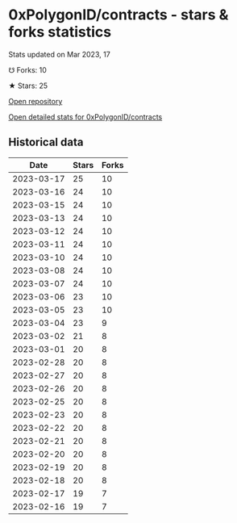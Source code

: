 # 0xPolygonID/contracts - stars & forks statistics

Stats updated on Mar 2023, 17

☋ Forks: 10

★ Stars: 25

[Open repository](https://github.com/0xPolygonID/contracts)

[Open detailed stats for 0xPolygonID/contracts](https://reviewgithub.com/rep/0xPolygonID/contracts)

## Historical data
| Date | Stars | Forks |
|------|-------|-------|
| 2023-03-17 | 25 | 10 | 
| 2023-03-16 | 24 | 10 | 
| 2023-03-15 | 24 | 10 | 
| 2023-03-13 | 24 | 10 | 
| 2023-03-12 | 24 | 10 | 
| 2023-03-11 | 24 | 10 | 
| 2023-03-10 | 24 | 10 | 
| 2023-03-08 | 24 | 10 | 
| 2023-03-07 | 24 | 10 | 
| 2023-03-06 | 23 | 10 | 
| 2023-03-05 | 23 | 10 | 
| 2023-03-04 | 23 | 9 | 
| 2023-03-02 | 21 | 8 | 
| 2023-03-01 | 20 | 8 | 
| 2023-02-28 | 20 | 8 | 
| 2023-02-27 | 20 | 8 | 
| 2023-02-26 | 20 | 8 | 
| 2023-02-25 | 20 | 8 | 
| 2023-02-23 | 20 | 8 | 
| 2023-02-22 | 20 | 8 | 
| 2023-02-21 | 20 | 8 | 
| 2023-02-20 | 20 | 8 | 
| 2023-02-19 | 20 | 8 | 
| 2023-02-18 | 20 | 8 | 
| 2023-02-17 | 19 | 7 | 
| 2023-02-16 | 19 | 7 | 

